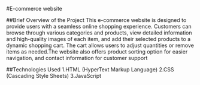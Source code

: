 #E-commerce website

##Brief  Overview of the Project
This e-commerce website is designed to provide users with a seamless online shopping experience. Customers can browse through various categories and products, view detailed information and high-quality images of each item, and add their selected products to a dynamic shopping cart. The cart allows users to adjust quantities or remove items as needed.The website also offers product sorting option for easier navigation, and contact information for customer support

##Technologies Used
  1.HTML (HyperText Markup Language)
  2.CSS (Cascading Style Sheets)
  3.JavaScript
